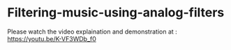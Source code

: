 # Filtering-music-using-analog-filters
Please watch the video explaination and demonstration at : https://youtu.be/K-VF3WDb_f0
